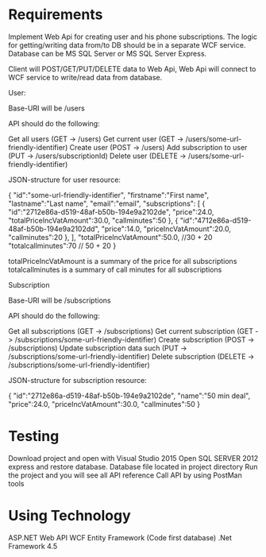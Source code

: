 # Requirements
Implement Web Api for creating user and his phone subscriptions.
The logic for getting/writing data from/to DB should be in a separate WCF service.
Database can be MS SQL Server or MS SQL Server Express.
 
Client will POST/GET/PUT/DELETE data to Web Api, Web Api will connect to WCF service to write/read data from database.
 
User:
 
Base-URI will be /users
 
API should do the following:
 
Get all users (GET -> /users)
Get current user (GET -> /users/some-url-friendly-identifier)
Create user (POST -> /users)
Add subscription to user (PUT -> /users/subscriptionId)
Delete user (DELETE -> /users/some-url-friendly-identifier)
 
 
JSON-structure for user resource:
 
{
  "id":"some-url-friendly-identifier",
  "firstname":"First name",
  "lastname":"Last name",
  "email":"email",
  "subscriptions": [
{
  "id":"2712e86a-d519-48af-b50b-194e9a2102de",
  "price":24.0,
  "totalPriceIncVatAmount":30.0,
  "callminutes":50
},
{
  "id":"4712e86a-d519-48af-b50b-194e9a2102dd",
  "price":14.0,
  "priceIncVatAmount":20.0,
  "callminutes":20
},
  ],
"totalPriceIncVatAmount":50.0,  //30 + 20
"totalcallminutes":70  // 50 + 20
}
 
totalPriceIncVatAmount is a summary of the price for all subscriptions
totalcallminutes is a summary of call minutes for all subscriptions
 
 
Subscription
 
Base-URI will be /subscriptions
 
API should do the following:
 
Get all subscriptions (GET -> /subscriptions)
Get current subscription (GET -> /subscriptions/some-url-friendly-identifier)
Create subscription (POST -> /subscriptions)
Update subscription data such  (PUT -> /subscriptions/some-url-friendly-identifier)
Delete subscription (DELETE -> /subscriptions/some-url-friendly-identifier)
 
JSON-structure for subscription resource:
 
{
  "id":"2712e86a-d519-48af-b50b-194e9a2102de",
  "name":"50 min deal",
  "price":24.0,
  "priceIncVatAmount":30.0,
  "callminutes":50
}

# Testing
 
 Download project and open with Visual Studio 2015
 Open SQL SERVER 2012 express and restore database. 
 Database file located in project directory
 Run the project and you will see all API reference
 Call API by using PostMan tools
 
 # Using Technology
 
 ASP.NET Web API
 WCF
 Entity Framework (Code first database)
 .Net Framework 4.5

  
